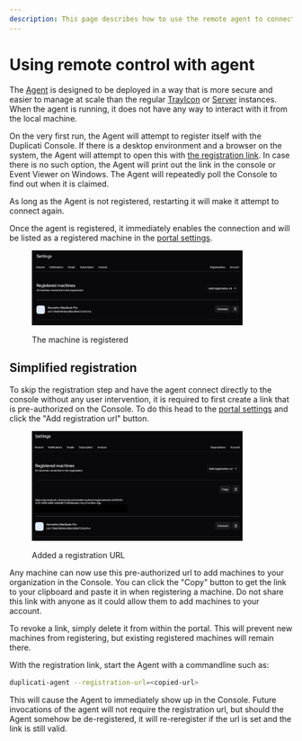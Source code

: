```yaml
---
description: This page describes how to use the remote agent to connect with remote control
---
```


# Using remote control with agent

The [Agent](../../duplicati-programs/agent.md) is designed to be deployed in a way that is more secure and easier to manage at scale than the regular [TrayIcon](../../duplicati-programs/trayicon.md) or [Server](../../duplicati-programs/server.md) instances. When the agent is running, it does not have any way to interact with it from the local machine.

On the very first run, the Agent will attempt to register itself with the Duplicati Console. If there is a desktop environment and a browser on the system, the Agent will attempt to open this with [the registration link](./#registering-on-the-console). In case there is no such option, the Agent will print out the link in the console or Event Viewer on Windows. The Agent will repeatedly poll the Console to find out when it is claimed.

As long as the Agent is not registered, restarting it will make it attempt to connect again.

Once the agent is registered, it immediately enables the connection and will be listed as a registered machine in the [portal settings](https://app.duplicati.com/app/settings/registered-machines).

<figure><img src="../../.gitbook/assets/Screenshot 2024-10-25 at 14.39.05.png" alt="" width="375"><figcaption><p>The machine is registered</p></figcaption></figure>

## Simplified registration

To skip the registration step and have the agent connect directly to the console without any user intervention, it is required to first create a link that is pre-authorized on the Console. To do this head to the [portal settings](https://app.duplicati.com/app/settings/registered-machines) and click the "Add registration url" button.

<figure><img src="../../.gitbook/assets/Screenshot 2024-10-25 at 14.55.30.png" alt="" width="375"><figcaption><p>Added a registration URL</p></figcaption></figure>

Any machine can now use this pre-authorized url to add machines to your organization in the Console. You can click the "Copy" button to get the link to your clipboard and paste it in when registering a machine. Do not share this link with anyone as it could allow them to add machines to your account.&#x20;

To revoke a link, simply delete it from within the portal. This will prevent new machines from registering, but existing registered machines will remain there.

With the registration link, start the Agent with a commandline such as:

```sh
duplicati-agent --registration-url=<copied-url>
```

This will cause the Agent to immediately show up in the Console. Future invocations of the agent will not require the registration url, but should the Agent somehow be de-registered, it will re-reregister if the url is set and the link is still valid.
